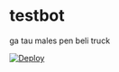 # testbot
ga tau males pen beli truck

[![Deploy](https://www.herokucdn.com/deploy/button.svg)](https://heroku.com/deploy)

